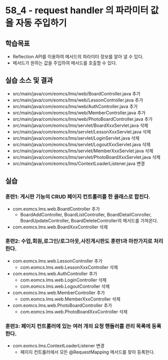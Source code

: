 # 58_4 - request handler 의 파라미터 값을 자동 주입하기

## 학습목표

- Reflection API를 이용하여 메서드의 파라미터 정보를 알아 낼 수 있다.
- 메서드가 원하는 값을 주입하여 메서드를 호출할 수 있다.

## 실습 소스 및 결과

- src/main/java/com/eomcs/lms/web/BoardController.java 추가
- src/main/java/com/eomcs/lms/web/LessonController.java 추가
- src/main/java/com/eomcs/lms/web/AuthController.java 추가
- src/main/java/com/eomcs/lms/web/MemberController.java 추가
- src/main/java/com/eomcs/lms/web/PhotoBoardController.java 추가
- src/main/java/com/eomcs/lms/servlet/BoardXxxServlet.java 삭제
- src/main/java/com/eomcs/lms/servlet/LessonXxxServlet.java 삭제
- src/main/java/com/eomcs/lms/servlet/LoginServlet.java 삭제
- src/main/java/com/eomcs/lms/servlet/LogoutXxxServlet.java 삭제
- src/main/java/com/eomcs/lms/servlet/MemberXxxServlet.java 삭제
- src/main/java/com/eomcs/lms/servlet/PhotoBoardXxxServlet.java 삭제
- src/main/java/com/eomcs/lms/ContextLoaderListener.java 변경

## 실습  

### 훈련1: 게시판 기능의 CRUD 페이지 컨트롤러를 한 클래스로 합친다.

- com.eomcs.lms.web.BoardController 추가
  - BoardAddController, BoardListController, BoardDetailConroller, 
    BoardUpdateController, BoardDeleteController의 메서드를 가져온다.
- com.eomcs.lms.web.BoardXxxController 삭제

### 훈련2: 수업,회원,로그인/로그아웃,사진게시판도 훈련1과 마찬가지로 처리한다.

- com.eomcs.lms.web.LessonController 추가
  - com.eomcs.lms.web.LessonXxxController 삭제
- com.eomcs.lms.web.AuthController 추가
  - com.eomcs.lms.web.LoginController 삭제
  - com.eomcs.lms.web.LogoutController 삭제
- com.eomcs.lms.web.MemberController 추가
  - com.eomcs.lms.web.MemberXxxController 삭제
- com.eomcs.lms.web.PhotoBoardController 추가
  - com.eomcs.lms.web.PhotoBoardXxxController 삭제

### 훈련3: 페이지 컨트롤러에 있는 여러 개의 요청 핸들러를 관리 목록에 등록한다.

- com.eomcs.lms.ContextLoaderListener 변경
  - 페이지 컨트롤러에서 모든 @RequestMapping 메서드를 찾아 등록한다.